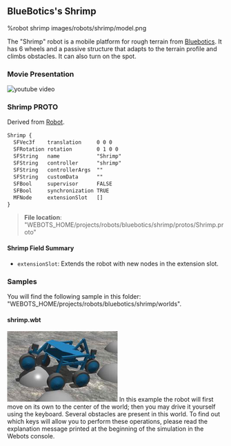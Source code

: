 ## BlueBotics's Shrimp

%robot shrimp images/robots/shrimp/model.png

The "Shrimp" robot is a mobile platform for rough terrain from [Bluebotics](http://www.bluebotics.ch).
It has 6 wheels and a passive structure that adapts to the terrain profile and climbs obstacles.
It can also turn on the spot.

### Movie Presentation

![youtube video](https://www.youtube.com/watch?v=n4rttp8CysU)

### Shrimp PROTO

Derived from [Robot](../reference/robot.md).

```
Shrimp {
  SFVec3f    translation     0 0 0
  SFRotation rotation        0 1 0 0
  SFString   name            "Shrimp"
  SFString   controller      "shrimp"
  SFString   controllerArgs  ""
  SFString   customData      ""
  SFBool     supervisor      FALSE
  SFBool     synchronization TRUE
  MFNode     extensionSlot   []
}
```

> **File location**: "WEBOTS\_HOME/projects/robots/bluebotics/shrimp/protos/Shrimp.proto"

#### Shrimp Field Summary

- `extensionSlot`: Extends the robot with new nodes in the extension slot.

### Samples

You will find the following sample in this folder: "WEBOTS\_HOME/projects/robots/bluebotics/shrimp/worlds".

#### shrimp.wbt

![shrimp.wbt.png](images/robots/shrimp/shrimp.wbt.thumbnail.jpg) In this example the robot will first move on its own to the center of the world; then you may drive it yourself using the keyboard.
Several obstacles are present in this world.
To find out which keys will allow you to perform these operations, please read the explanation message printed at the beginning of the simulation in the Webots console.
